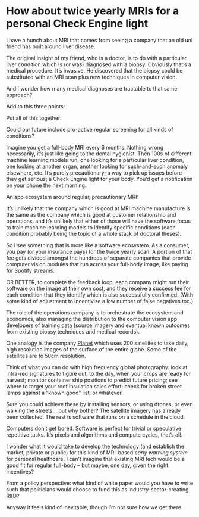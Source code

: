 # How about twice yearly MRIs for a personal Check Engine light

I have a hunch about MRI that comes from seeing a company that an old uni
friend has built around liver disease.

The original insight of my friend, who is a doctor, is to do with a particular
liver condition which is (or was) diagnosed with a biopsy. Obviously that’s a
medical procedure. It’s invasive. He discovered that the biopsy could be
substituted with an MRI scan plus new techniques in computer vision.

And I wonder how many medical diagnoses are tractable to that same approach?

Add to this three points:

Put all of this together:

Could our future include pro-active regular screening for all kinds of
conditions?

Imagine you get a full-body MRI every 6 months. Nothing wrong necessarily,
it’s just like going to the dental hygienist. Then 100s of different machine
learning models run, one looking for a particular liver condition, one looking
at another organ, another looking for such-and-such anomaly elsewhere, etc.
It’s purely precautionary; a way to pick up issues before they get serious; a
Check Engine light for your body. You’d get a notification on your phone the
next morning.

An app ecosystem around regular, precautionary MRI:

It’s unlikely that the company which is good at MRI machine manufacture is the
same as the company which is good at customer relationship and operations, and
it’s unlikely that either of those will have the software focus to train
machine learning models to identify specific conditions (each condition
probably being the topic of a whole stack of doctoral theses).

So I see something that is more like a software ecosystem. As a consumer, you
pay (or your insurance pays) for the twice yearly scan. A portion of that fee
gets divided amongst the hundreds of separate companies that provide computer
vision modules that run across your full-body image, like paying for Spotify
streams.

OR BETTER, to complete the feedback loop, each company might run their
software on the image at their own cost, and they receive a success fee for
each condition that they identify which is also successfully confirmed. (With
some kind of adjustment to incentivise a low number of false negatives too.)

The role of the operations company is to orchestrate the ecosystem and
economics, also managing the distribution to the computer vision app
developers of training data (source imagery and eventual known outcomes from
existing biopsy techniques and medical records).

One analogy is the company [Planet](https://www.planet.com) which uses 200
satellites to take daily, high resolution images of the surface of the entire
globe. Some of the satellites are to 50cm resolution.

Think of what you can do with high frequency global photography: look at
infra-red signatures to figure out, to the day, when your crops are ready for
harvest; monitor container ship positions to predict future pricing; see where
to target your roof insulation sales effort; check for broken street lamps
against a “known good” list; or whatever.

Sure you could achieve these by installing sensors, or using drones, or even
walking the streets… but why bother? The satellite imagery has already been
collected. The rest is software that runs on a schedule in the cloud.

Computers don’t get bored. Software is perfect for trivial or speculative
repetitive tasks. It’s pixels and algorithms and compute cycles, that’s all.

I wonder what it would take to develop the technology (and establish the
market, private or public) for this kind of MRI-based _early warning system_
for personal healthcare. I can’t imagine that existing MRI tech would be a
good fit for regular full-body – but maybe, one day, given the right
incentives?

From a policy perspective: what kind of white paper would you have to write
such that politicians would choose to fund this as industry-sector-creating
R&D?

Anyway it feels kind of inevitable, though I’m not sure how we get there.
